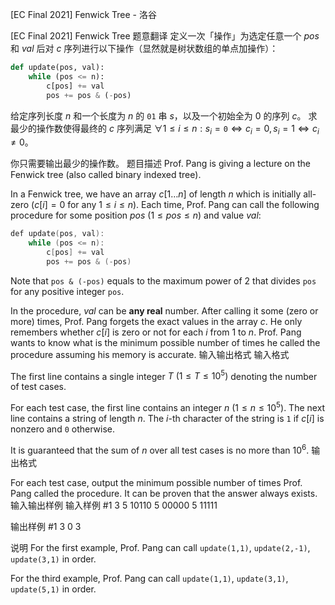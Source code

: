 



[EC Final 2021] Fenwick Tree - 洛谷














[EC Final 2021] Fenwick Tree
题意翻译
定义一次「操作」为选定任意一个 $pos$ 和 $val$ 后对 $c$ 序列进行以下操作（显然就是树状数组的单点加操作）：

```python
def update(pos, val):
    while (pos <= n):
        c[pos] += val
        pos += pos & (-pos)
```

给定序列长度 $n$ 和一个长度为 $n$ 的 $\texttt{01}$ 串 $s$，以及一个初始全为 $0$ 的序列 $c$。 求最少的操作数使得最终的 $c$ 序列满足 $\forall 1\le i\le n: s_i=\texttt0 \Leftrightarrow c_i=0,s_i=1\Leftrightarrow c_i\not=0$。 

你只需要输出最少的操作数。
题目描述
Prof. Pang is giving a lecture on the Fenwick tree (also called binary indexed tree). 

In a Fenwick tree, we have an array $c[1\ldots n]$ of length $n$ which is initially all-zero ($c[i]=0$ for any $1\le i\le n$). Each time, Prof. Pang can call the following procedure for some position $pos$ ($1\leq pos \leq n$) and value $val$:

```cpp
def update(pos, val):
    while (pos <= n):
        c[pos] += val
        pos += pos & (-pos)
```

Note that `pos & (-pos)` equals to the maximum power of $2$ that divides `pos` for any positive integer `pos`. 

In the procedure, $val$ can be **any real** number. After calling it some (zero or more) times, Prof. Pang forgets the exact values in the array $c$. He only remembers whether $c[i]$ is zero or not for each $i$ from $1$ to $n$. Prof. Pang wants to know what is the minimum possible number of times he called the procedure assuming his memory is accurate.
输入输出格式
输入格式

The first line contains a single integer $T~(1 \le T \le 10^5)$ denoting the number of test cases.

For each test case, the first line contains an integer $n~(1 \le n \le 10 ^ 5)$. The next line contains a string of length $n$. The $i$-th character of the string is `1` if $c[i]$ is nonzero and `0` otherwise. 

It is guaranteed that the sum of $n$ over all test cases is no more than $10^6$.
输出格式

For each test case, output the minimum possible number of times Prof. Pang called the procedure. It can be proven that the answer always exists.
输入输出样例
输入样例 #1
3
5
10110
5
00000
5
11111

输出样例 #1
3
0
3

说明
For the first example, Prof. Pang can call `update(1,1)`, `update(2,-1)`, `update(3,1)` in order.

For the third example, Prof. Pang can call `update(1,1)`, `update(3,1)`, `update(5,1)` in order.






